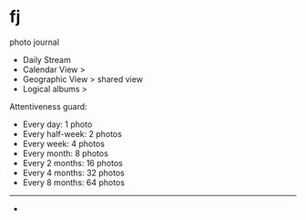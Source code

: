 # fj
photo journal

- Daily Stream
- Calendar View > 
- Geographic View >  shared view
- Logical albums > 

Attentiveness guard:

- Every day: 1 photo
- Every half-week: 2 photos
- Every week: 4 photos
- Every month: 8 photos
- Every 2 months: 16 photos
- Every 4 months: 32 photos
- Every 8 months: 64 photos
-------


- 